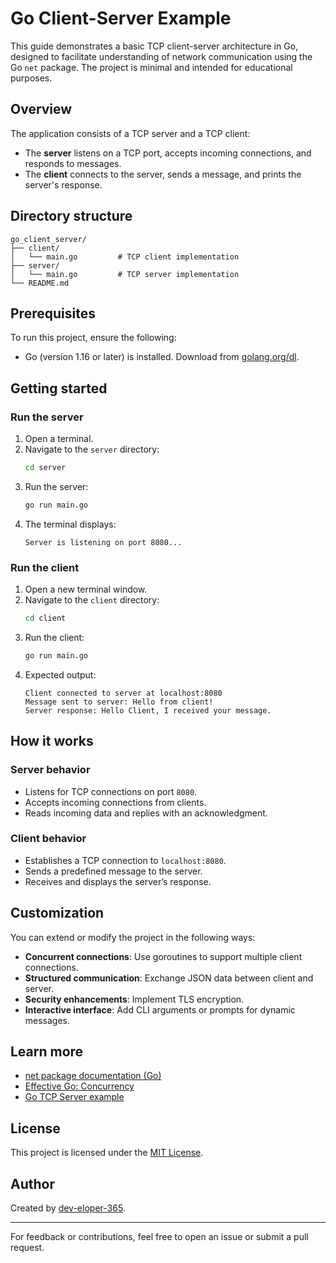 # Go Client-Server Example

This guide demonstrates a basic TCP client-server architecture in Go, designed to facilitate understanding of network communication using the Go `net` package. The project is minimal and intended for educational purposes.

## Overview

The application consists of a TCP server and a TCP client:

- The **server** listens on a TCP port, accepts incoming connections, and responds to messages.
- The **client** connects to the server, sends a message, and prints the server's response.

## Directory structure

```
go_client_server/
├── client/
│   └── main.go         # TCP client implementation
├── server/
│   └── main.go         # TCP server implementation
└── README.md
```

## Prerequisites

To run this project, ensure the following:

- Go (version 1.16 or later) is installed. Download from [golang.org/dl](https://golang.org/dl/).

## Getting started

### Run the server

1. Open a terminal.
2. Navigate to the `server` directory:
   ```bash
   cd server
   ```
3. Run the server:
   ```bash
   go run main.go
   ```
4. The terminal displays:
   ```
   Server is listening on port 8080...
   ```

### Run the client

1. Open a new terminal window.
2. Navigate to the `client` directory:
   ```bash
   cd client
   ```
3. Run the client:
   ```bash
   go run main.go
   ```
4. Expected output:
   ```
   Client connected to server at localhost:8080
   Message sent to server: Hello from client!
   Server response: Hello Client, I received your message.
   ```

## How it works

### Server behavior

- Listens for TCP connections on port `8080`.
- Accepts incoming connections from clients.
- Reads incoming data and replies with an acknowledgment.

### Client behavior

- Establishes a TCP connection to `localhost:8080`.
- Sends a predefined message to the server.
- Receives and displays the server’s response.

## Customization

You can extend or modify the project in the following ways:

- **Concurrent connections**: Use goroutines to support multiple client connections.
- **Structured communication**: Exchange JSON data between client and server.
- **Security enhancements**: Implement TLS encryption.
- **Interactive interface**: Add CLI arguments or prompts for dynamic messages.

## Learn more

- [net package documentation (Go)](https://pkg.go.dev/net)
- [Effective Go: Concurrency](https://golang.org/doc/effective_go#concurrency)
- [Go TCP Server example](https://github.com/golang/go/wiki/TCPServer)

## License

This project is licensed under the [MIT License](LICENSE).

## Author

Created by [dev-eloper-365](https://github.com/dev-eloper-365).

---

For feedback or contributions, feel free to open an issue or submit a pull request.

